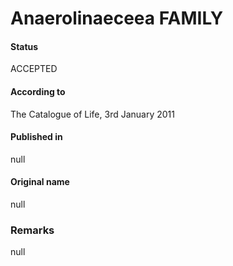 Anaerolinaeceea FAMILY
=======

#### Status
ACCEPTED

#### According to
The Catalogue of Life, 3rd January 2011

#### Published in
null

#### Original name
null

### Remarks
null